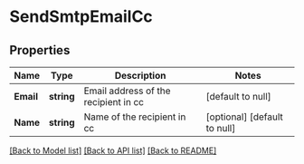 # SendSmtpEmailCc

## Properties
Name | Type | Description | Notes
------------ | ------------- | ------------- | -------------
**Email** | **string** | Email address of the recipient in cc | [default to null]
**Name** | **string** | Name of the recipient in cc | [optional] [default to null]

[[Back to Model list]](../README.md#documentation-for-models) [[Back to API list]](../README.md#documentation-for-api-endpoints) [[Back to README]](../README.md)


